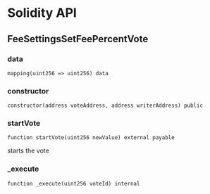 # Solidity API

## FeeSettingsSetFeePercentVote

### data

```solidity
mapping(uint256 => uint256) data
```

### constructor

```solidity
constructor(address voteAddress, address writerAddress) public
```

### startVote

```solidity
function startVote(uint256 newValue) external payable
```

starts the vote

### _execute

```solidity
function _execute(uint256 voteId) internal
```

